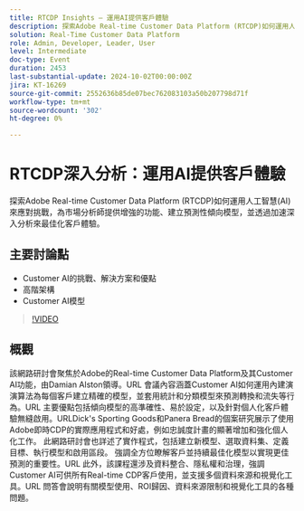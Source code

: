 ```yaml
---
title: RTCDP Insights — 運用AI提供客戶體驗
description: 探索Adobe Real-time Customer Data Platform (RTCDP)如何運用人工智慧(AI)解決挑戰，為市場分析師提供增強的功能、建立預測傾向模型，並透過加速的深入分析最佳化客戶體驗。主要討論點： — 挑戰、解決方案和Customer AI的優點 — 高階架構 — Customer AI模型
solution: Real-Time Customer Data Platform
role: Admin, Developer, Leader, User
level: Intermediate
doc-type: Event
duration: 2453
last-substantial-update: 2024-10-02T00:00:00Z
jira: KT-16269
source-git-commit: 2552636b85de07bec762083103a50b207798d71f
workflow-type: tm+mt
source-wordcount: '302'
ht-degree: 0%

---
```



# RTCDP深入分析：運用AI提供客戶體驗

探索Adobe Real-time Customer Data Platform (RTCDP)如何運用人工智慧(AI)來應對挑戰，為市場分析師提供增強的功能、建立預測性傾向模型，並透過加速深入分析來最佳化客戶體驗。

## 主要討論點

* Customer AI的挑戰、解決方案和優點
* 高階架構
* Customer AI模型

>[!VIDEO](https://video.tv.adobe.com/v/3434919/?learn=on)

## 概觀

該網路研討會聚焦於Adobe的Real-time Customer Data Platform及其Customer AI功能，由Damian Alston領導。&#x200B;URL 會議內容涵蓋Customer AI如何運用內建演演算法為每個客戶建立精確的模型，並套用統計和分類模型來預測轉換和流失等行為。&#x200B;URL 主要優點包括傾向模型的高準確性、易於設定，以及針對個人化客戶體驗無縫啟用。&#x200B;URLDick&#39;s Sporting Goods和Panera Bread的個案研究展示了使用Adobe即時CDP的實際應用程式和好處，例如忠誠度計畫的顯著增加和強化個人化工作。 此網路研討會也詳述了實作程式，包括建立新模型、選取資料集、定義目標、執行模型和啟用區段。 強調全方位瞭解客戶並持續最佳化模型以實現更佳預測的重要性。&#x200B;URL 此外，該課程還涉及資料整合、隱私權和治理，強調Customer AI可供所有Real-time CDP客戶使用，並支援多個資料來源和視覺化工具。&#x200B;URL 問答會說明有關模型使用、ROI歸因、資料來源限制和視覺化工具的各種問題。